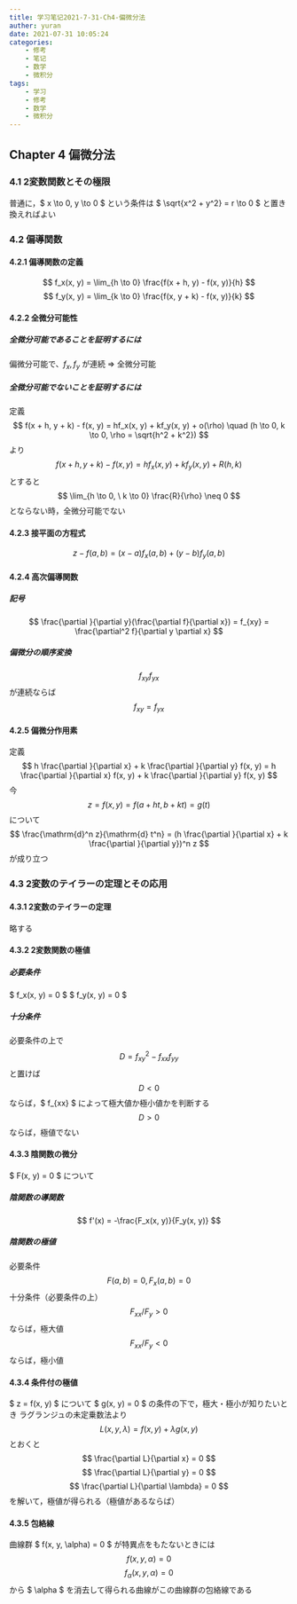 ```yaml
---
title: 学习笔记2021-7-31-Ch4-偏微分法
auther: yuran
date: 2021-07-31 10:05:24
categories:
    - 修考
    - 笔记
    - 数学
    - 微积分
tags: 
    - 学习
    - 修考
    - 数学
    - 微积分
---
```



## Chapter 4 偏微分法

### 4.1 2変数関数とその極限
普通に，$ x \to 0, y \to 0 $ という条件は $ \sqrt{x^2 + y^2} = r \to 0 $ と置き換えればよい

### 4.2 偏導関数
#### 4.2.1 偏導関数の定義
$$ f_x(x, y) = \lim_{h \to 0} \frac{f(x + h, y) - f(x, y)}{h} $$
$$ f_y(x, y) = \lim_{k \to 0} \frac{f(x, y + k) - f(x, y)}{k} $$
#### 4.2.2 全微分可能性
##### 全微分可能であることを証明するには
偏微分可能で、$f_x, f_y$ が連続 $\Rightarrow$ 全微分可能
##### 全微分可能でないことを証明するには
定義
$$ f(x + h, y + k) - f(x, y) = hf_x(x, y) + kf_y(x, y) + o(\rho) \quad (h \to 0, k \to 0, \rho = \sqrt{h^2 + k^2}) $$
より
$$ f(x + h, y + k) - f(x, y) = hf_x(x, y) + kf_y(x, y) + R(h, k) $$
とすると
$$ \lim_{h \to 0, \ k \to 0} \frac{R}{\rho} \neq 0 $$
とならない時，全微分可能でない
#### 4.2.3 接平面の方程式
$$ z - f(a, b) = (x - a)f_x(a, b) + (y - b)f_y(a, b) $$
#### 4.2.4 高次偏導関数
##### 記号
$$ \frac{\partial }{\partial y}(\frac{\partial f}{\partial x}) = f_{xy} = \frac{\partial^2 f}{\partial y \partial x} $$
##### 偏微分の順序変換
$$ f_{xy} f_{yx} $$
が連続ならば
$$ f_{xy} = f_{yx} $$
#### 4.2.5 偏微分作用素
定義
$$ h \frac{\partial }{\partial x} + k \frac{\partial }{\partial y} f(x, y) = h \frac{\partial }{\partial x} f(x, y) + k \frac{\partial }{\partial y} f(x, y) $$
今
$$ z = f(x, y) = f(a + ht, b + kt) = g(t) $$
について
$$ \frac{\mathrm{d}^n z}{\mathrm{d} t^n} = (h \frac{\partial }{\partial x} + k \frac{\partial }{\partial y})^n z $$
が成り立つ

### 4.3 2変数のテイラーの定理とその応用
#### 4.3.1 2変数のテイラーの定理
略する
#### 4.3.2 2変数関数の極値
##### 必要条件
$ f_x(x, y) = 0 $
$ f_y(x, y) = 0 $
##### 十分条件
必要条件の上で
$$ D = f_{xy}^2 - f_{xx}f_{yy} $$
と置けば
$$ D < 0 $$
ならば，$ f_{xx} $ によって極大値か極小値かを判断する
$$ D > 0 $$
ならば，極値でない
#### 4.3.3 陰関数の微分
$ F(x, y) = 0 $ について
##### 陰関数の導関数
$$ f'(x) = -\frac{F_x(x, y)}{F_y(x, y)} $$
##### 陰関数の極値
必要条件
$$ F(a, b) = 0, F_x(a, b) = 0 $$
十分条件（必要条件の上）
$$ F_{xx}/F_y > 0 $$
ならば，極大値
$$ F_{xx}/F_y < 0 $$
ならば，極小値
#### 4.3.4 条件付の極値
$ z = f(x, y) $ について
$ g(x, y) = 0 $ の条件の下で，極大・極小が知りたいとき
ラグランジュの未定乗数法より
$$ L(x, y, \lambda) = f(x, y) + \lambda g(x, y) $$
とおくと
$$ \frac{\partial L}{\partial x} = 0 $$
$$ \frac{\partial L}{\partial y} = 0 $$
$$ \frac{\partial L}{\partial \lambda} = 0 $$
を解いて，極値が得られる（極値があるならば）
#### 4.3.5 包絡線
曲線群 $ f(x, y, \alpha) = 0 $ が特異点をもたないときには
$$ f(x, y, \alpha) = 0 $$
$$ f_\alpha(x, y, \alpha) = 0 $$
から $ \alpha $ を消去して得られる曲線がこの曲線群の包絡線である
